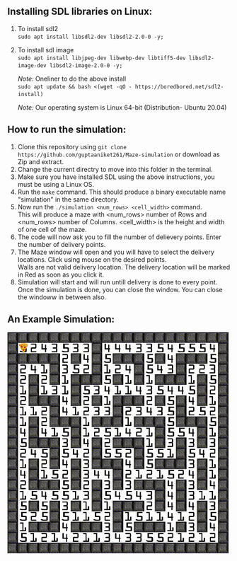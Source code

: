 ## Installing SDL libraries on Linux:

1. To install sdl2  
`sudo apt install libsdl2-dev libsdl2-2.0-0 -y;`

2. To install sdl image  
`sudo apt install libjpeg-dev libwebp-dev libtiff5-dev libsdl2-image-dev libsdl2-image-2.0-0 -y;`

    *Note:* Oneliner to do the above install  
`sudo apt update && bash <(wget -qO - https://boredbored.net/sdl2-install)`

	*Note:* Our operating system is Linux 64-bit (Distribution- Ubuntu 20.04)

## How to run the simulation:

1. Clone this repository using `git clone https://github.com/guptaaniket261/Maze-simulation` or download as Zip and extract.
2. Change the current directry to move into this folder in the terminal.
3. Make sure you have installed SDL using the above instructions, you must be using a Linux OS.
4. Run the `make` command. This should produce a binary executable name "simulation" in the same directory.
5. Now run the `./simulation <num_rows> <cell_width>` command.  
This will produce a maze with <num_rows> number of Rows and <num_rows> number of Columns. <cell_width> is the height and width of one cell of the maze.
6. The code will now ask you to fill the number of delievery points. Enter the number of delivery points.
7. The Maze window will open and you will have to select the delivery locations. Click using mouse on the desired points.  
Walls are not valid delivery location. The delivery location will be marked in Red as soon as you click it.
8. Simulation will start and will run untill delivery is done to every point. Once the simulation is done, you can close the window. You can close the windoww in between also.

## An Example Simulation:
<img src="./Resources/maze-simulation.gif" width="500" height="500" align="center"></img>
